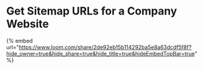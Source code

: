 # Get Sitemap URLs for a Company Website

{% embed url="https://www.loom.com/share/2de92eb15b114292ba5e8a63dcdf5f8f?hide_owner=true&hide_share=true&hide_title=true&hideEmbedTopBar=true" %}
